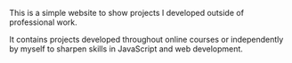 This is a simple website to show projects I developed outside of professional work.

It contains projects developed throughout online courses or independently by myself to sharpen skills in JavaScript and web development.
